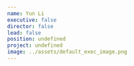 ```yaml
---
name: Yun Li
executive: false
director: false
lead: false
position: undefined
project: undefined
image: ../assets/default_exec_image.png
---
```

